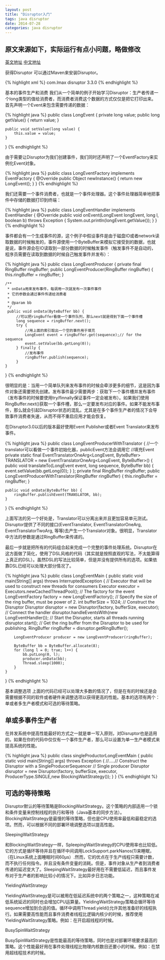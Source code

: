 ```yaml
---
layout: post
title: "Disruptor入门"
tags: java disruptor
date: 2014-07-28
categories: java disruptor
---
```


原文来源如下，实际运行有点小问题，略做修改
-----------------------
[英文地址](https://github.com/LMAX-Exchange/disruptor/wiki/Getting-Started)
[中文地址](http://ifeve.com/disruptor-getting-started/)

获得Disruptor
可以通过Maven来安装Disruptor。

{% highlight xml %}
<dependency>
    <groupId>com.lmax</groupId>
    <artifactId>disruptor</artifactId>
    <version>3.3.0</version>
</dependency>
{% endhighlight %}

基本的事件生产和消费
我们从一个简单的例子开始学习Disruptor：生产者传递一个long类型的值给消费者，而消费者消费这个数据的方式仅仅是把它打印出来。首先声明一个Event来包含需要传递的数据：

{% highlight java %}
public class LongEvent {
    private long value;
    public long getValue() {
        return value;
    }

    public void setValue(long value) {
        this.value = value;
    }
}
{% endhighlight %}

由于需要让Disruptor为我们创建事件，我们同时还声明了一个EventFactory来实例化Event对象。

{% highlight java %}
public class LongEventFactory implements EventFactory {
    @Override
    public Object newInstance() {
        return new LongEvent();
    }
}
{% endhighlight %}

我们还需要一个事件消费者，也就是一个事件处理器。这个事件处理器简单地把事件中存储的数据打印到终端：

{% highlight java %}
public class LongEventHandler implements EventHandler<LongEvent> {
    @Override
    public void onEvent(LongEvent longEvent, long l, boolean b) throws Exception {
        System.out.println(longEvent.getValue());
    }
}
{% endhighlight %}

事件都会有一个生成事件的源，这个例子中假设事件是由于磁盘IO或者network读取数据的时候触发的，事件源使用一个ByteBuffer来模拟它接受到的数据，也就是说，事件源会在IO读取到一部分数据的时候触发事件（触发事件不是自动的，程序员需要在读取到数据的时候自己触发事件并发布）：


{% highlight java %}
public class LongEventProducer {
    private final RingBuffer<LongEvent> ringBuffer;
    public LongEventProducer(RingBuffer<LongEvent> ringBuffer) {
        this.ringBuffer = ringBuffer;
    }

    /**
     * onData用来发布事件，每调用一次就发布一次事件事件
     * 它的参数会通过事件传递给消费者
     *
     * @param bb
     */
     public void onData(ByteBuffer bb) {
         //可以把ringBuffer看做一个事件队列，那么next就是得到下面一个事件槽
         long sequence = ringBuffer.next();
         try {
             //用上面的索引取出一个空的事件用于填充
             LongEvent event = ringBuffer.get(sequence);// for the sequence
             event.setValue(bb.getLong(0));
         } finally {
             //发布事件
             ringBuffer.publish(sequence);
         }
    }
}
{% endhighlight %}

很明显的是：当用一个简单队列来发布事件的时候会牵涉更多的细节，这是因为事件对象还需要预先创建。发布事件最少需要两步：获取下一个事件槽并发布事件（发布事件的时候要使用try/finnally保证事件一定会被发布）。如果我们使用RingBuffer.next()获取一个事件槽，那么一定要发布对应的事件。如果不能发布事件，那么就会引起Disruptor状态的混乱。尤其是在多个事件生产者的情况下会导致事件消费者失速，从而不得不重启应用才能会恢复。

在Disruptor3.0以后的版本最好使用Event Publisher或者Event Translator来发布事件。

{% highlight java %}
public class LongEventProducerWithTranslator {
    //一个translator可以看做一个事件初始化器，publicEvent方法会调用它
    //填充Event
    private static final EventTranslatorOneArg<LongEvent, ByteBuffer> TRANSLATOR =
        new EventTranslatorOneArg<LongEvent, ByteBuffer>() {
            public void translateTo(LongEvent event, long sequence, ByteBuffer bb) {
                event.setValue(bb.getLong(0));
            }
        };
    private final RingBuffer<LongEvent> ringBuffer;
    public LongEventProducerWithTranslator(RingBuffer<LongEvent> ringBuffer) {
        this.ringBuffer = ringBuffer;
    }

    public void onData(ByteBuffer bb) {
        ringBuffer.publishEvent(TRANSLATOR, bb);
    }
}
{% endhighlight %}

上面写法的另一个好处是，Translator可以分离出来并且更加容易单元测试。Disruptor提供了不同的接口(EventTranslator, EventTranslatorOneArg, EventTranslatorTwoArg, 等等)去产生一个Translator对象。很明显，Translator中方法的参数是通过RingBuffer来传递的。


最后一步就是把所有的代码组合起来完成一个完整的事件处理系统。Disruptor在这方面做了简化，使用了DSL风格的代码（其实就是按照直观的写法，不太能算得上真正的DSL）。虽然DSL的写法比较简单，但是并没有提供所有的选项。如果依靠DSL已经可以处理大部分情况了。


{% highlight java %}
public class LongEventMain {
    public static void main(String[] args) throws InterruptedException {
        // Executor that will be used to construct new threads for consumers
        Executor executor = Executors.newCachedThreadPool();
        // The factory for the event
        LongEventFactory factory = new LongEventFactory();
        // Specify the size of the ring buffer, must be power of 2.
        int bufferSize = 1024;
        // Construct the Disruptor
        Disruptor<LongEvent> disruptor = new Disruptor<LongEvent>(factory, bufferSize, executor);
        // Connect the handler
        disruptor.handleEventsWith(new LongEventHandler());
        // Start the Disruptor, starts all threads running
        disruptor.start();
        // Get the ring buffer from the Disruptor to be used for publishing.
        RingBuffer<LongEvent> ringBuffer = disruptor.getRingBuffer();

        LongEventProducer producer = new LongEventProducer(ringBuffer);

        ByteBuffer bb = ByteBuffer.allocate(8);
        for (long l = 0; true; l++) {
            bb.putLong(0, l);
            producer.onData(bb);
            Thread.sleep(1000);
        }
    }
}
{% endhighlight %}

基本调整选项
上面的代码已经可以处理大多数的情况了，但是在有的时候还是会需要根据不同的软件或者硬件来调整选项以获得更高的性能。基本的选项有两个：单或者多生产者模式和可选的等待策略。

单或多事件生产者
--------------

在并发系统中提高性能最好的方式之一就是单一写入原则，对Disruptor也是适用的。如果在你的代码中仅仅有一个事件生产者，那么可以设置为单一生产者模式来提高系统的性能。


{% highlight java %}
public class singleProductorLongEventMain {
    public static void main(String[] args) throws Exception {
        //.....// Construct the Disruptor with a SingleProducerSequencer
        // Single producer
        Disruptor<LongEvent> disruptor = new Disruptor(factory, bufferSize,
                executor, ProducerType.SINGLE,new BlockingWaitStrategy());
    }
}
{% endhighlight %}

可选的等待策略
------------

Disruptor默认的等待策略是BlockingWaitStrategy。这个策略的内部适用一个锁和条件变量来控制线程的执行和等待（Java基本的同步方法）。BlockingWaitStrategy是最慢的等待策略，但也是CPU使用率最低和最稳定的选项。然而，可以根据不同的部署环境调整选项以提高性能。

SleepingWaitStrategy

和BlockingWaitStrategy一样，SpleepingWaitStrategy的CPU使用率也比较低。它的方式是循环等待并且在循环中间调用LockSupport.parkNanos(1)来睡眠，（在Linux系统上面睡眠时间60µs）.然而，它的优点在于生产线程只需要计数，而不执行任何指令。并且没有条件变量的消耗。但是，事件对象从生产者到消费者传递的延迟变大了。SleepingWaitStrategy最好用在不需要低延迟，而且事件发布对于生产者的影响比较小的情况下。比如异步日志功能。

YieldingWaitStrategy

YieldingWaitStrategy是可以被用在低延迟系统中的两个策略之一，这种策略在减低系统延迟的同时也会增加CPU运算量。YieldingWaitStrategy策略会循环等待sequence增加到合适的值。循环中调用Thread.yield()允许其他准备好的线程执行。如果需要高性能而且事件消费者线程比逻辑内核少的时候，推荐使用YieldingWaitStrategy策略。例如：在开启超线程的时候。

BusySpinWaitStrategy

BusySpinWaitStrategy是性能最高的等待策略，同时也是对部署环境要求最高的策略。这个性能最好用在事件处理线程比物理内核数目还要小的时候。例如：在禁用超线程技术的时候。
